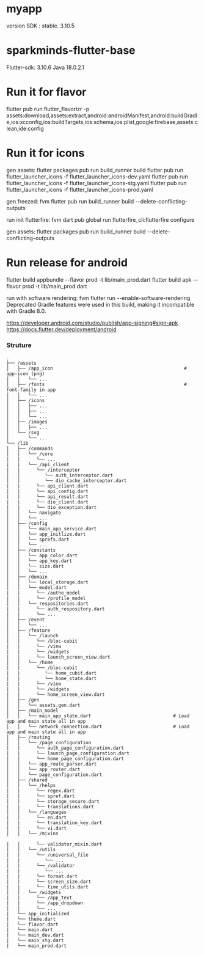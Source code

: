 # myapp

version SDK : stable. 3.10.5

# sparkminds-flutter-base

Flutter-sdk: 3.10.6
Java 18.0.2.1

# Run it for flavor

flutter pub run flutter_flavorizr -p assets:download,assets:extract,android:androidManifest,android:buildGradle,ios:xcconfig,ios:buildTargets,ios:schema,ios:plist,google:firebase,assets:clean,ide:config

# Run it for icons

gen assets: flutter packages pub run build_runner build
flutter pub run flutter_launcher_icons -f flutter_launcher_icons-dev.yaml
flutter pub run flutter_launcher_icons -f flutter_launcher_icons-stg.yaml
flutter pub run flutter_launcher_icons -f flutter_launcher_icons-prod.yaml

gen freezed: fvm flutter pub run build_runner build --delete-conflicting-outputs

run init flutterfire: fvm dart pub global run flutterfire_cli:flutterfire configure

gen assets: flutter packages pub run build_runner build --delete-conflicting-outputs

# Run release for android

flutter build appbundle --flavor prod -t lib/main_prod.dart
flutter build apk --flavor prod -t lib/main_prod.dart

run with software rendering: fvm flutter run --enable-software-rendering
Deprecated Gradle features were used in this build, making it incompatible with Gradle 8.0.

<https://developer.android.com/studio/publish/app-signing#sign-apk>
<https://docs.flutter.dev/deployment/android>

### Struture

    .
    ├── /assets
    │   ├── /app_icon                                                # app-icon (png)
    │   │   └── ...
    │   ├── /fonts                                                   # font-family in app
    │   │   └── ...
    │   ├── /icons
    │   │   ├── ...
    │   │   ├── ...
    │   │   └── ...
    │   ├── /images
    │   │   ├── ...
    │   └── /svg
    │       └── ...
    └── /lib
    │   ├── /commands
    │   │   └── /core
    |   |      └── ...
    |   |   └── /api_client
    |   |      └── /interceptor
    │   │         └── auth_interceptor.dart
    │   │         └── dio_cache_interceptor.dart
    |   |      └── api_client.dart
    |   |      └── api_config.dart
    |   |      └── api_result.dart
    |   |      └── dio_client.dart
    |   |      └── dio_exception.dart
    │   │   └── navigate
    │   │   └── ...
    │   ├── /config
    │   │   └── main_app_service.dart
    │   │   └── app_initlize.dart
    │   │   └── sprefs.dart
    │   │   └── ...
    │   ├── /constants
    │   │   └── app_color.dart
    │   │   └── app_key.dart
    │   │   └── size.dart
    │   │   └── ...
    │   ├── /domain
    │   │   └── local_storage.dart
    │   │   └── model.dart
    |   |      └── /authe_model
    |   |      └── /profile_model
    │   │   └── respositories.dart
    |   |      └── auth_respository.dart
    |   |      └── ...
    │   ├── /event
    │   │   └── ...
    │   ├── /feature
    │   │   └── /launch
    |   |      └── /bloc-cubit
    |   |      └── /view
    |   |      └── /widgets
    |   |      └── launch_screen_view.dart
    │   │   └── /home
    |   |      └── /bloc-cubit
    |   |         └── home_cubit.dart
    |   |         └── home_state.dart
    |   |      └── /view
    |   |      └── /widgets
    |   |      └── home_screen_view.dart
    │   ├── /gen
    │   │   └── assets.gen.dart
    │   ├── /main_model
    │   │   └── main_app_state.dart                              # Load app and main state all in app
    │   │   └── network_connection.dart                          # Load app and main state all in app
    │   ├── /routing
    │   │   └── /page_configuration
    |   |      └── auth_page_configuration.dart
    |   |      └── launch_page_configuration.dart
    |   |      └── home_page_configuration.dart
    │   │   └── app_route_parser.dart
    │   │   └── app_router.dart
    │   │   └── page_configuration.dart
    │   ├── /shared
    │   │   └── /helps
    |   |      └── regex.dart
    |   |      └── spref.dart
    |   |      └── storage_secure.dart
    |   |      └── translations.dart
    │   │   └── /languages
    |   |      └── en.dart
    |   |      └── translation_key.dart
    |   |      └── vi.dart
    │   │   └── /mixins

    |   |      └── validator_mixin.dart
    │   │   └── /utils
    |   |      └── /universal_file
    |   |         └── ...
    |   |      └── /validator
    |   |         └── ...
    |   |      └── format.dart
    |   |      └── screen_size.dart
    |   |      └── time_utils.dart
    │   │   └── /widgets
    |   |      └── /app_text
    |   |      └── /app_dropdown
    |   |      └── ...
    |   └── app_initialized
    |   └── theme.dart
    |   └── flavor.dart
    |   └── main.dart
    |   └── main_dev.dart
    |   └── main_stg.dart
    |   └── main_prod.dart
